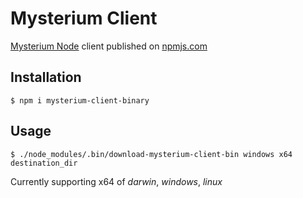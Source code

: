 # Mysterium Client
[Mysterium Node](https://github.com/MysteriumNetwork/node) client published on [npmjs.com](https://www.npmjs.com)

## Installation
`$ npm i mysterium-client-binary`

## Usage

`$ ./node_modules/.bin/download-mysterium-client-bin windows x64 destination_dir`

Currently supporting x64 of _darwin_, _windows_, _linux_
